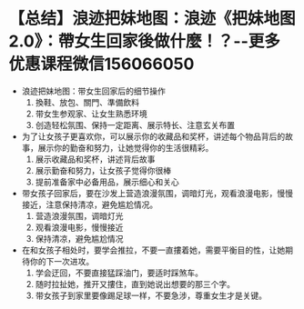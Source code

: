 # 【总结】浪迹把妹地图：浪迹《把妹地图2.0》：帶女生回家後做什麼！？--更多优惠课程微信156066050

-   浪迹把妹地图：带女生回家后的细节操作
    1.  換鞋、放包、關門、準備飲料
    2.  带女生参观家、让女生熟悉环境
    3.  创造轻松氛围、保持一定距离、展示特长、注意玄关布置
-   为了让女孩子更喜欢你，可以展示你的收藏品和奖杯，讲述每个物品背后的故事，展示你的勤奋和努力，让她觉得你的生活很精彩。
    1.  展示收藏品和奖杯，讲述背后故事
    2.  展示勤奋和努力，让女孩子觉得你很棒
    3.  提前准备家中必备用品，展示细心和关心
-   带女孩子回家后，要在沙发上营造浪漫氛围，调暗灯光，观看浪漫电影，慢慢接近，注意保持清凉，避免尴尬情况。
    1.  营造浪漫氛围，调暗灯光
    2.  观看浪漫电影，慢慢接近
    3.  保持清凉，避免尴尬情况
-   在和女孩子相处时，要学会推拉，不要一直摟着她，需要平衡目的性，让她期待你的下一次进攻。
    1.  学会迂回，不要直接猛踩油门，要适时踩煞车。
    2.  随时拉扯她，推开又摟住，直到她说出想要的那三个字。
    3.  带女孩子到家里要像踢足球一样，不要急涉，尊重女生才是关键。